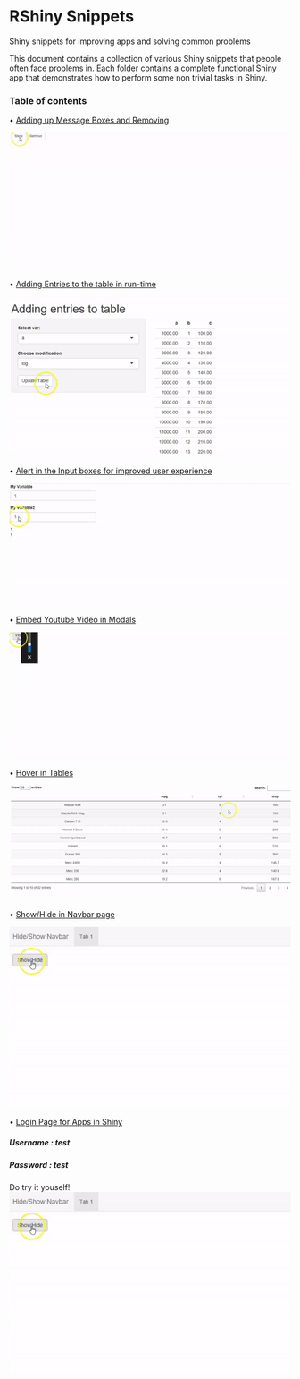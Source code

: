 # RShiny Snippets
Shiny snippets for improving apps and solving common problems

This document contains a collection of various Shiny snippets that people often face problems in. Each folder contains a complete functional Shiny app that demonstrates how to perform some non trivial tasks in Shiny.

### Table of contents ###

•	[Adding up Message Boxes and Removing](https://github.com/surajsharan/RShiny/blob/master/adding%20up%20error%20messages%20notifications.R)

  ![](adding_up_notifications.gif) 

•	[Adding Entries to the table in run-time](https://github.com/surajsharan/RShiny/blob/master/adding_colnames_inruntime.R)
 
  ![](Add_columns.gif)
  
•	[Alert in the Input boxes for improved user experience](https://github.com/surajsharan/RShiny/blob/master/alerts.R)

  ![](Alert.gif)
  
  
•	[Embed Youtube Video in Modals](https://github.com/surajsharan/RShiny/blob/master/embed_youtube.R)

  ![](embed_youtube.gif)
  
•	[Hover in Tables](https://github.com/surajsharan/RShiny/blob/master/datatable_hover.R)

  ![](hover.gif)
  
  
•	[Show/Hide in Navbar page](https://github.com/surajsharan/RShiny/blob/master/show_hide.R)
  
  ![](show_hide.gif) 
  
•	[Login Page for Apps in Shiny](https://github.com/surajsharan/RShiny/blob/master/show_hide.R)
 
 ##### Username : test 
 
 ##### Password : test
 
 Do try it youself!  
 ![](show_hide.gif) 
  
  

  


